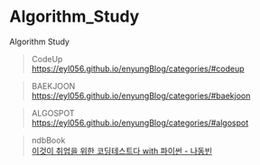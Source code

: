 # Algorithm_Study
Algorithm Study

> CodeUp<br>
https://eyl056.github.io/enyungBlog/categories/#codeup

> BAEKJOON<br>
https://eyl056.github.io/enyungBlog/categories/#baekjoon

> ALGOSPOT<br>
https://eyl056.github.io/enyungBlog/categories/#algospot

> ndbBook<br>
[이것이 취업을 위한 코딩테스트다 with 파이썬 - 나동빈](http://hanbit.co.kr/store/books/look.php?p_code=B8945183661)
